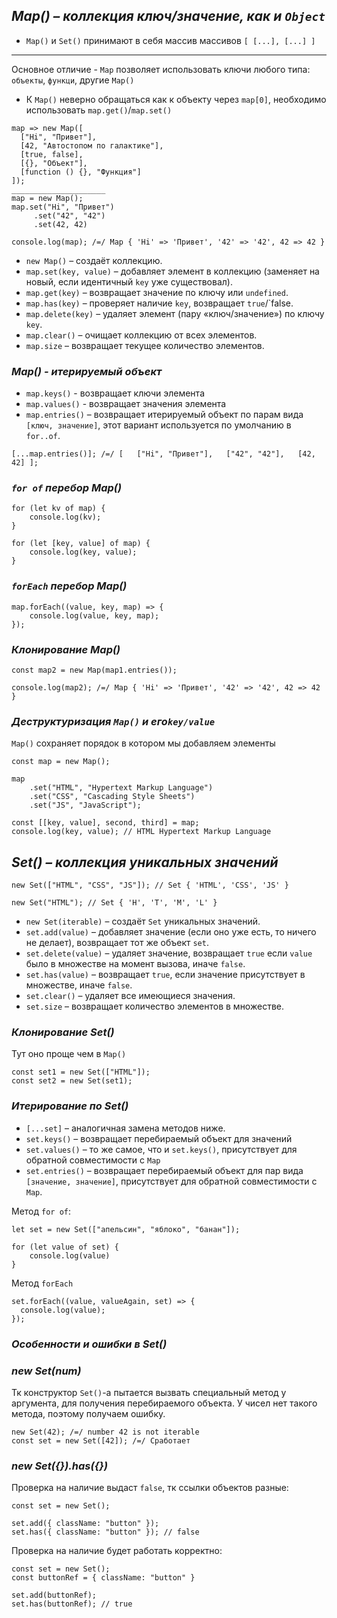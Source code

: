## _Map() – коллекция ключ/значение, как и `Object`_

- `Map()` и `Set()` принимают в себя массив массивов `[ [...], [...] ]`
---
Основное отличие - `Map` позволяет использовать ключи любого типа: `объекты`, `функци`, другие `Map()`
- К `Map()` неверно обращаться как к объекту через `map[0]`, необходимо использовать `map.get()`/`map.set()`

```
map => new Map([
  ["Hi", "Привет"],
  [42, "Автостопом по галактике"],
  [true, false],
  [{}, "Объект"],
  [function () {}, "Функция"]
]);
_____________________
map = new Map();
map.set("Hi", "Привет")
	 .set("42", "42")
	 .set(42, 42)

console.log(map); /=/ Map { 'Hi' => 'Привет', '42' => '42', 42 => 42 }
```

- `new Map()` – создаёт коллекцию.
- `map.set(key, value)` – добавляет элемент в коллекцию (заменяет на новый, если идентичный `key` уже существовал).
- `map.get(key)` – возвращает значение по ключу или `undefined`.
- `map.has(key)` – проверяет наличие `key`, возвращает `true`/`false.
- `map.delete(key)` – удаляет элемент (пару «ключ/значение») по ключу `key`.
- `map.clear()` – очищает коллекцию от всех элементов.
- `map.size` – возвращает текущее количество элементов.

### _Map() - итерируемый объект_

- `map.keys()` - возвращает ключи элемента
- `map.values()` - возвращает значения элемента
- `map.entries()` – возвращает итерируемый объект по парам вида `[ключ, значение]`, этот вариант используется по умолчанию в `for..of`.

```
[...map.entries()]; /=/ [	["Hi", "Привет"],	["42", "42"],	[42, 42] ];
```

### _`for of` перебор Map()_

```
for (let kv of map) {
	console.log(kv);
}

for (let [key, value] of map) {
	console.log(key, value);
}
```

### _`forEach` перебор Map()_

```
map.forEach((value, key, map) => {
	console.log(value, key, map);
});
```

### _Клонирование Map()_

```
const map2 = new Map(map1.entries());

console.log(map2); /=/ Map { 'Hi' => 'Привет', '42' => '42', 42 => 42 }
```

### _Деструктуризация `Map()` и его`key/value`_

`Map()` сохраняет порядок в котором мы добавляем элементы

```
const map = new Map();

map
	.set("HTML", "Hypertext Markup Language")
	.set("CSS", "Cascading Style Sheets")
	.set("JS", "JavaScript");

const [[key, value], second, third] = map;
console.log(key, value); // HTML Hypertext Markup Language
```

## _Set() – коллекция уникальных значений_

```
new Set(["HTML", "CSS", "JS"]); // Set { 'HTML', 'CSS', 'JS' }

new Set("HTML"); // Set { 'H', 'T', 'M', 'L' }
```

- `new Set(iterable)` – создаёт `Set` уникальных значений.
- `set.add(value)` – добавляет значение (если оно уже есть, то ничего не делает), возвращает тот же объект `set`.
- `set.delete(value)` – удаляет значение, возвращает `true` если `value` было в множестве на момент вызова, иначе `false`.
- `set.has(value)` – возвращает `true`, если значение присутствует в множестве, иначе `false`.
- `set.clear()` – удаляет все имеющиеся значения.
- `set.size` – возвращает количество элементов в множестве.

### _Клонирование Set()_

Тут оно проще чем в `Map()`

```
const set1 = new Set(["HTML"]);
const set2 = new Set(set1);
```
### _Итерирование по Set()_

- `[...set]` –  аналогичная замена методов ниже.
- `set.keys()` – возвращает перебираемый объект для значений
- `set.values()` – то же самое, что и `set.keys()`, присутствует для обратной совместимости с `Map`
- `set.entries()`  – возвращает перебираемый объект для пар вида `[значение, значение]`, присутствует для обратной совместимости с `Map`.

Метод `for of`:

```
let set = new Set(["апельсин", "яблоко", "банан"]);

for (let value of set) {
	console.log(value)
}
```

Метод `forEach`

```
set.forEach((value, valueAgain, set) => { 
  console.log(value);
});
```

### _Особенности и ошибки в Set()_

### _new Set(num)_

Тк конструктор `Set()`-а пытается вызвать специальный метод у аргумента, для получения перебираемого объекта.
У чисел нет такого метода, поэтому получаем ошибку.

```
new Set(42); /=/ number 42 is not iterable
const set = new Set([42]); /=/ Сработает
```

### _new Set({}).has({})_

Проверка на наличие выдаст `false`, тк ссылки объектов разные:

```
const set = new Set();

set.add({ className: "button" });
set.has({ className: "button" }); // false
```

Проверка на наличие будет работать корректно:

```
const set = new Set();
const buttonRef = { className: "button" }

set.add(buttonRef);
set.has(buttonRef); // true
```